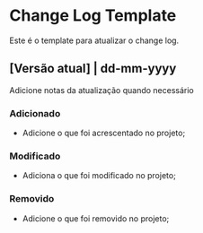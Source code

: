 # Change Log Template

Este é o template para atualizar o change log.

## [Versão atual] | dd-mm-yyyy

Adicione notas da atualização quando necessário

### Adicionado

- Adicione o que foi acrescentado no projeto;

### Modificado

- Adiciona o que foi modificado no projeto;

### Removido

- Adicione o que foi removido no projeto;
